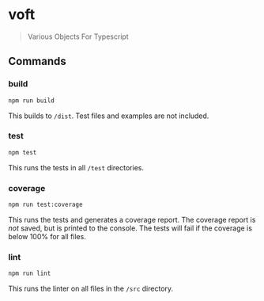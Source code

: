 # voft

> Various Objects For Typescript

## Commands

### build

```bash
npm run build
```

This builds to `/dist`. Test files and examples are not included.

### test

```bash
npm test
```

This runs the tests in all `/test` directories.

### coverage

```bash
npm run test:coverage
```

This runs the tests and generates a coverage report. The coverage report is *not* saved, but is printed to the console.
The tests will fail if the coverage is below 100% for all files.

### lint

```bash
npm run lint
```

This runs the linter on all files in the `/src` directory.

